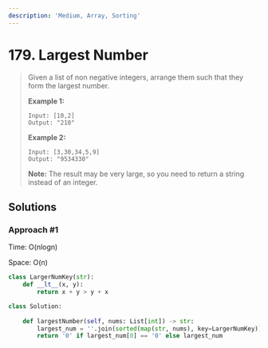 ```yaml
---
description: 'Medium, Array, Sorting'
---
```


# 179. Largest Number

> Given a list of non negative integers, arrange them such that they form the largest number.
>
> **Example 1:**
>
> ```text
> Input: [10,2]
> Output: "210"
> ```
>
> **Example 2:**
>
> ```text
> Input: [3,30,34,5,9]
> Output: "9534330"
> ```
>
> **Note:** The result may be very large, so you need to return a string instead of an integer.

## Solutions

### Approach \#1

Time: O\(nlogn\)

Space: O\(n\)

```python
class LargerNumKey(str):
    def __lt__(x, y):
        return x + y > y + x

class Solution:
    
    def largestNumber(self, nums: List[int]) -> str:
        largest_num = ''.join(sorted(map(str, nums), key=LargerNumKey))
        return '0' if largest_num[0] == '0' else largest_num
    
```

